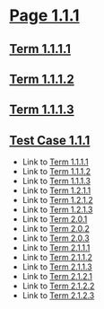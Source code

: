 # [Page 1.1.1](#page-111)

## [Term 1.1.1.1](#term-1111)

## [Term 1.1.1.2](#term-1112)

## [Term 1.1.1.3](#term-1113)

## [Test Case 1.1.1](#test-case-111)

*   Link to [Term 1.1.1.1](http://my.org/chapter/section-1-1/page-1-1-1.md#term-1111)
*   Link to [Term 1.1.1.2](http://my.org/chapter/section-1-1/page-1-1-1.md#term-1112)
*   Link to [Term 1.1.1.3](http://my.org/chapter/section-1-1/page-1-1-1.md#term-1113)
*   Link to [Term 1.2.1.1](http://my.org/chapter/section-1-2/page-1-2-1.md#term-1211)
*   Link to [Term 1.2.1.2](http://my.org/chapter/section-1-2/page-1-2-1.md#term-1212)
*   Link to [Term 1.2.1.3](http://my.org/chapter/section-1-2/page-1-2-1.md#term-1213)
*   Link to [Term 2.0.1](http://my.org/chapter/page-2-0.md#term-201)
*   Link to [Term 2.0.2](http://my.org/chapter/page-2-0.md#term-202)
*   Link to [Term 2.0.3](http://my.org/chapter/page-2-0.md#term-203)
*   Link to [Term 2.1.1.1](http://my.org/chapter/section-2-1/page-2-1-1.md#term-2111)
*   Link to [Term 2.1.1.2](http://my.org/chapter/section-2-1/page-2-1-1.md#term-2112)
*   Link to [Term 2.1.1.3](http://my.org/chapter/section-2-1/page-2-1-1.md#term-2113)
*   Link to [Term 2.1.2.1](http://my.org/chapter/section-2-1/page-2-1-2.md#term-2121)
*   Link to [Term 2.1.2.2](http://my.org/chapter/section-2-1/page-2-1-2.md#term-2122)
*   Link to [Term 2.1.2.3](http://my.org/chapter/section-2-1/page-2-1-2.md#term-2123)
